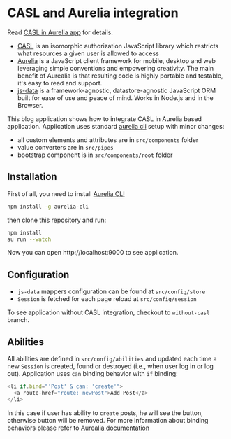 # CASL and Aurelia integration

Read [CASL in Aurelia app][casl-aurelia-example] for details.

* [CASL](https://stalniy.github.io/casl/) is an isomorphic authorization JavaScript library which restricts what resources a given user is allowed to access
* [Aurelia](http://aurelia.io) is a JavaScript client framework for mobile, desktop and web leveraging simple conventions and empowering creativity. The main benefit of Aurealia is that resulting code is highly portable and testable, it's easy to read and support.
* [js-data](http://www.js-data.io/v3.0/) is a framework-agnostic, datastore-agnostic JavaScript ORM built for ease of use and peace of mind. Works in Node.js and in the Browser.

This blog application shows how to integrate CASL in Aurelia based application.
Application uses standard [aurelia cli](http://aurelia.io/hub.html#/doc/article/aurelia/framework/latest/the-aurelia-cli) setup with minor changes:
* all custom elements and attributes are in `src/components` folder
* value converters are in `src/pipes`
* bootstrap component is in `src/components/root` folder

## Installation

First of all, you need to install [Aurelia CLI](http://aurelia.io/hub.html#/doc/article/aurelia/framework/latest/the-aurelia-cli)

```sh
npm install -g aurelia-cli
```

then clone this repository and run:

```sh
npm install
au run --watch
```

Now you can open http://localhost:9000 to see application.


## Configuration

* `js-data` mappers configuration can be found at `src/config/store`
* `Session` is fetched for each page reload at `src/config/session`

To see application without CASL integration, checkout to `without-casl` branch.

## Abilities

All abilities are defined in `src/config/abilities` and updated each time a new `Session` is created, found or destroyed (i.e., when user log in or log out).
Application uses `can` binding behavior with `if` binding:

```js
<li if.bind="'Post' & can: 'create'">
  <a route-href="route: newPost">Add Post</a>
</li>
```

In this case if user has ability to `create` posts, he will see the button, otherwise button will be removed.
For more information about binding behaviors please refer to [Aurealia documentation](http://aurelia.io/hub.html#/doc/article/aurelia/binding/latest/binding-binding-behaviors)

[casl-aurelia-example]: https://medium.com/@sergiy.stotskiy/casl-based-authorization-in-aurelia-app-3e44c0fe1703
